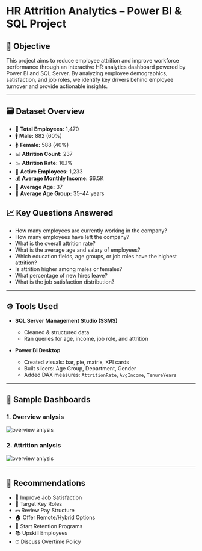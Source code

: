 # HR Attrition Analytics – Power BI & SQL Project

## 📌 Objective  
This project aims to reduce employee attrition and improve workforce performance through an interactive HR analytics dashboard powered by Power BI and SQL Server. By analyzing employee demographics, satisfaction, and job roles, we identify key drivers behind employee turnover and provide actionable insights.

---

## 🗃 Dataset Overview  

- 👥 **Total Employees:** 1,470  
- 🚹 **Male:** 882 (60%)  
- 🚺 **Female:** 588 (40%)  
- 📊 **Attrition Count:** 237  
- 📉 **Attrition Rate:** 16.1%  
- 💼 **Active Employees:** 1,233  
- 💰 **Average Monthly Income:** $6.5K  
- 🧓 **Average Age:** 37  
- 🧠 **Average Age Group:** 35–44 years  



## 📈 Key Questions Answered  

- How many employees are currently working in the company?  
- How many employees have left the company?  
- What is the overall attrition rate?  
- What is the average age and salary of employees?  
- Which education fields, age groups, or job roles have the highest attrition?  
- Is attrition higher among males or females?  
- What percentage of new hires leave?  
- What is the job satisfaction distribution?

---

## ⚙️ Tools Used

- **SQL Server Management Studio (SSMS)**  
  - Cleaned & structured data  
  - Ran queries for age, income, job role, and attrition

- **Power BI Desktop**  
  - Created visuals: bar, pie, matrix, KPI cards  
  - Built slicers: Age Group, Department, Gender  
  - Added DAX measures: `AttritionRate`, `AvgIncome`, `TenureYears`

---

## 📸 Sample Dashboards  

### 1. Overview anlysis
![overview anlysis](https://github.com/user-attachments/assets/ce1ced2e-3dda-4b99-8539-a810687b7947)

### 2. Attrition anlysis
![overview anlysis](https://github.com/user-attachments/assets/a93951c7-e65e-49db-8a02-5dca98880c9e)



---
## 📌 Recommendations

- 🎯 Improve Job Satisfaction  
- 🧪 Target Key Roles
- 💵 Review Pay Structure  
- 🏠 Offer Remote/Hybrid Options
- 🧍 Start Retention Programs
- 📚 Upskill Employees
- ⏱ Discuss Overtime Policy  


